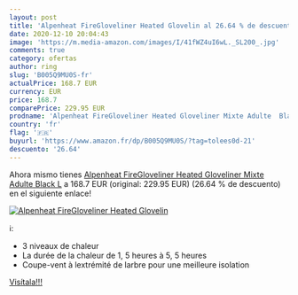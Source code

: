 ```yaml
---
layout: post
title: 'Alpenheat FireGloveliner Heated Glovelin al 26.64 % de descuento'
date: 2020-12-10 20:04:43
image: 'https://m.media-amazon.com/images/I/41fWZ4uI6wL._SL200_.jpg'
comments: true
category: ofertas
author: ring
slug: 'B005Q9MU0S-fr'
actualPrice: 168.7 EUR
currency: EUR
price: 168.7
comparePrice: 229.95 EUR
prodname: 'Alpenheat FireGloveliner Heated Gloveliner Mixte Adulte  Black  L'
country: 'fr'
flag: '🇫🇷'
buyurl: 'https://www.amazon.fr/dp/B005Q9MU0S/?tag=tolees0d-21'
descuento: '26.64'
---
```


Ahora mismo tienes [Alpenheat FireGloveliner Heated Gloveliner Mixte Adulte  Black  L](https://www.amazon.fr/dp/B005Q9MU0S/?tag=tolees0d-21) a 168.7 EUR (original: 229.95 EUR) (26.64 %  de descuento) en el siguiente enlace!

[![Alpenheat FireGloveliner Heated Glovelin](https://m.media-amazon.com/images/I/41fWZ4uI6wL._SL200_.jpg)](https://www.amazon.fr/dp/B005Q9MU0S/?tag=tolees0d-21)

ℹ️:

- 3 niveaux de chaleur
- La durée de la chaleur de 1, 5 heures à 5, 5 heures
- Coupe-vent à lextrémité de larbre pour une meilleure isolation

[Visítala!!!](https://www.amazon.fr/dp/B005Q9MU0S/?tag=tolees0d-21)
